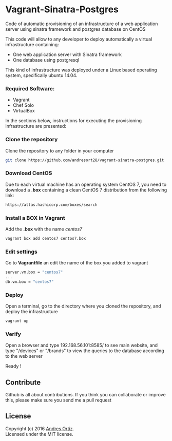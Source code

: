 # Vagrant-Sinatra-Postgres
Code of automatic provisioning of an infrastructure of a web application server using sinatra framework and postgres database on CentOS

This code will allow to any developer to deploy automatically a virtual infrastructure containing:

* One web application server with Sinatra framework
* One database using postgresql

This kind of infrastructure was deployed under a Linux based operating system, specifically ubuntu 14.04.

### Required Software:
* Vagrant
* Chef Solo
* VirtualBox

In the sections below, instructions for executing the provisioning infrastructure are presented:

### Clone the repository
Clone the repository to any folder in your computer
```sh
git clone https://github.com/andresort28/vagrant-sinatra-postgres.git
```

### Download CentOS
Due to each virtual machine has an operating system CentOS 7, you need to download a **.box** containing a clean CentOS 7 distribution from the following link:
```sh
https://atlas.hashicorp.com/boxes/search
```

### Install a BOX in Vagrant
Add the **.box** with the name *centos7*
```sh
vagrant box add centos7 centos7.box
```

### Edit settings
Go to **Vagrantfile** an edit the name of the box you added to vagrant
```sh
server.vm.box = "centos7"
...
db.vm.box = "centos7"
```

### Deploy
Open a terminal, go to the directory where you cloned the repository, and deploy the infrastructure
```sh
vagrant up
```

### Verify
Open a browser and type 192.168.56.101:8585/ to see main website, and type "/devices" or "/brands" to view the queries to the database according to the web server

Ready !

## Contribute
Github is all about contributions. If you think you can collaborate or improve this, please make sure you send me a pull request

## License
Copyright (c) 2016 [Andres Ortiz](http://www.andresfelipeortiz.com).  
Licensed under the MIT license.